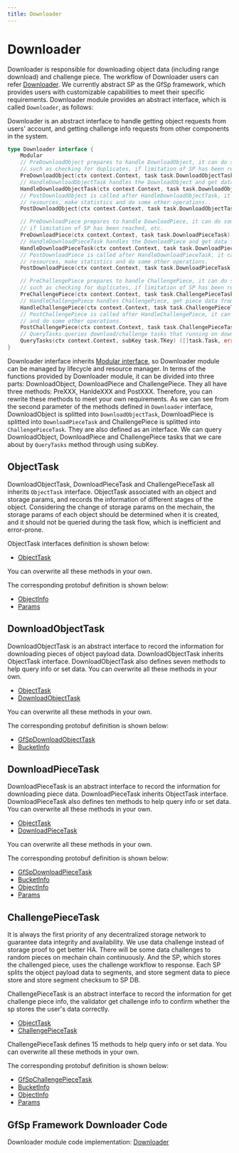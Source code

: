 ```yaml
---
title: Downloader
---
```


# Downloader

Downloader is responsible for downloading object data (including range download) and challenge piece. The workflow of Downloader users can refer [Downloader](../introduction/workflow.md#downloader). We currently abstract SP as the GfSp framework, which provides users with customizable capabilities to meet their specific requirements. Downloader module provides an abstract interface, which is called `Downloader`, as follows:

Downloader is an abstract interface to handle getting object requests from users' account, and getting challenge info requests from other components in the system.

```go
type Downloader interface {
    Modular
    // PreDownloadObject prepares to handle DownloadObject, it can do some checks
    // such as checking for duplicates, if limitation of SP has been reached, etc.
    PreDownloadObject(ctx context.Context, task task.DownloadObjectTask) error
    // HandleDownloadObjectTask handles the DownloadObject and get data from piece store.
    HandleDownloadObjectTask(ctx context.Context, task task.DownloadObjectTask) ([]byte, error)
    // PostDownloadObject is called after HandleDownloadObjectTask, it can recycle
    // resources, make statistics and do some other operations..
    PostDownloadObject(ctx context.Context, task task.DownloadObjectTask)

    // PreDownloadPiece prepares to handle DownloadPiece, it can do some checks such as check for duplicates,
    // if limitation of SP has been reached, etc.
    PreDownloadPiece(ctx context.Context, task task.DownloadPieceTask) error
    // HandleDownloadPieceTask handles the DownloadPiece and get data from piece store.
    HandleDownloadPieceTask(ctx context.Context, task task.DownloadPieceTask) ([]byte, error)
    // PostDownloadPiece is called after HandleDownloadPieceTask, it can recycle
    // resources, make statistics and do some other operations.
    PostDownloadPiece(ctx context.Context, task task.DownloadPieceTask)

    // PreChallengePiece prepares to handle ChallengePiece, it can do some checks
    // such as checking for duplicates, if limitation of SP has been reached, etc.
    PreChallengePiece(ctx context.Context, task task.ChallengePieceTask) error
    // HandleChallengePiece handles ChallengePiece, get piece data from piece store and get integrity hash from db.
    HandleChallengePiece(ctx context.Context, task task.ChallengePieceTask) ([]byte, [][]byte, []byte, error)
    // PostChallengePiece is called after HandleChallengePiece, it can recycle resources, make statistics
    // and do some other operations.
    PostChallengePiece(ctx context.Context, task task.ChallengePieceTask)
    // QueryTasks queries download/challenge tasks that running on downloader by task sub-key.
    QueryTasks(ctx context.Context, subKey task.TKey) ([]task.Task, error)
}
```

Downloader interface inherits [Modular interface](./common/lifecycle_modular.md#modular-interface), so Downloader module can be managed by lifecycle and resource manager. In terms of the functions provided by Downloader module, it can be divided into three parts: DownloadObject, DownloadPiece and ChallengePiece. They all have three methods: PreXXX, HanldeXXX and PostXXX. Therefore, you can rewrite these methods to meet your own requirements. As we can see from the second parameter of the methods defined in `Downloader` interface, DownloadObject is splitted into `DownloadObjectTask`, DownloadPiece is splitted into `DownloadPieceTask` and ChallengePiece is splitted into `ChallengePieceTask`. They are also defined as an interface. We can query DownloadObject, DownloadPiece and ChallengePiece tasks that we care about by `QueryTasks` method through using subKey.

## ObjectTask

DownloadObjectTask, DownloadPieceTask and ChallengePieceTask all inherits `ObjectTask` interface. ObjectTask associated with an object and storage params, and records the information of different stages of the object. Considering the change of storage params on the mechain, the storage params of each object should be determined when it is created, and it should not be queried during the task flow, which is inefficient and error-prone.

ObjectTask interfaces definition is shown below:

- [ObjectTask](./common/task.md#objecttask)

You can overwrite all these methods in your own.

The corresponding protobuf definition is shown below:

- [ObjectInfo](./common/proto.md#objectinfo-proto)
- [Params](./common/proto.md#params-proto)

## DownloadObjectTask

DownloadObjectTask is an abstract interface to record the information for downloading pieces of object payload data. DownloadObjectTask inherits ObjectTask interface. DownloadObjectTask also defines seven methods to help query info or set data. You can overwrite all these methods in your own.

- [ObjectTask](./common/task.md#objecttask)
- [DownloadObjectTask](./common/task.md#downloadobjecttask)

You can overwrite all these methods in your own.

The corresponding protobuf definition is shown below:

- [GfSpDownloadObjectTask](./common/proto.md#gfspdownloadobjecttask-proto)
- [BucketInfo](./common/proto.md#bucketinfo-proto)

## DownloadPieceTask

DownloadPieceTask is an abstract interface to record the information for downloading piece data. DownloadPieceTask inherits ObjectTask interface. DownloadPieceTask also defines ten methods to help query info or set data. You can overwrite all these methods in your own.

- [ObjectTask](./common/task.md#objecttask)
- [DownloadPieceTask](./common/task.md#downloadpiecetask)

You can overwrite all these methods in your own.

The corresponding protobuf definition is shown below:

- [GfSpDownloadPieceTask](./common/proto.md#gfspdownloadpiecetask-proto)
- [BucketInfo](./common/proto.md#bucketinfo-proto)
- [ObjectInfo](./common/proto.md#objectinfo-proto)
- [Params](./common/proto.md#params-proto)

## ChallengePieceTask

It is always the first priority of any decentralized storage network to guarantee data integrity and availability. We use data challenge instead of storage proof to get better HA. There will be some data challenges to random pieces on mechain chain continuously. And the SP, which stores the challenged piece, uses the challenge workflow to response. Each SP splits the object payload data to segments, and store segment data to piece store and store segment checksum to SP DB.

ChallengePieceTask is an abstract interface to record the information for get challenge piece info, the validator get challenge info to confirm whether the sp stores the user's data correctly.

- [ObjectTask](./common/task.md#objecttask)
- [ChallengePieceTask](./common/task.md#challengepiecetask)

ChallengePieceTask defines 15 methods to help query info or set data. You can overwrite all these methods in your own.

The corresponding protobuf definition is shown below:

- [GfSpChallengePieceTask](./common/proto.md#gfspchallengepiecetask-proto)
- [BucketInfo](./common/proto.md#bucketinfo-proto)
- [ObjectInfo](./common/proto.md#objectinfo-proto)
- [Params](./common/proto.md#params-proto)

## GfSp Framework Downloader Code

Downloader module code implementation: [Downloader](https://github.com/zkMeLabs/mechain-storage-provider/tree/master/modular/downloader)
